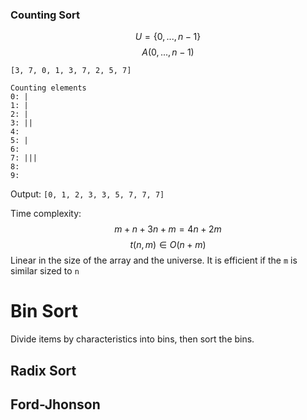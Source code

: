 ### Counting Sort

$$
U=\{0, ..., n-1\}
$$
$$
A(0, ..., n-1)
$$


```
[3, 7, 0, 1, 3, 7, 2, 5, 7]
```

```
Counting elements
0: |
1: | 
2: |
3: ||
4:
5: |
6:
7: |||
8:
9:
```

Output:
`[0, 1, 2, 3, 3, 5, 7, 7, 7]`

Time complexity:
$$
m+n+3n+m = 4n+2m
$$
$$
t(n,m) \in O(n+m)
$$
Linear in the size of the array and the universe.
It is efficient if the `m` is similar sized to `n` 


# Bin Sort

Divide items by characteristics into bins, then sort the bins.



## Radix Sort



## Ford-Jhonson

